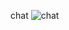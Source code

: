 c h a t 
![chat](https://github.com/tmmun/chat/assets/112685697/2afcaf2a-fb73-4e54-b1ea-4f19bf20853b)

 
 
